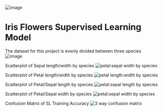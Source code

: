![image](https://github.com/user-attachments/assets/5ee0304d-eee6-4040-9267-1a53cf4d37d0)

# Iris Flowers Supervised Learning Model
The dataset for this project is evenly divided between three species
![image](https://github.com/user-attachments/assets/f454ca30-9f91-4042-a7e6-56b2667fddc2)

Scatterplot of Sepal length/width by species
![petal:sepal width by species](https://github.com/user-attachments/assets/0445ba47-a198-4e2f-a650-96895f2ec209)

Scatterplot of Petal length/width by species
![petal length:width by species](https://github.com/user-attachments/assets/f3291fd0-34e0-4f5e-bf9d-e2233cdf4de1)

Scatterplot of Petal/Sepal length by species
![petal:sepal length by species](https://github.com/user-attachments/assets/9b1f4fe7-f2d0-4eba-bb9d-543b3c15e08c)

Scatterplot of Petal/Sepal width by species
![petal:sepal width by species](https://github.com/user-attachments/assets/8b44969d-a0d2-48d7-bc8c-e5c6e43438f7)

Confusion Matrix of SL Training Accuracy
![3 way confusion matrix](https://github.com/user-attachments/assets/ab55148c-1eb8-4e21-bdd3-e47e60683c6d)

